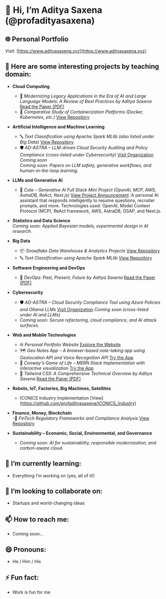 # 👋 Hi, I’m Aditya Saxena (@profadityasaxena)

## 🌐 Personal Portfolio  
Visit: [https://www.adityasaxena.xyz](https://www.adityasaxena.xyz)

## 📂 Here are some interesting projects by teaching domain:

- **Cloud Computing**  
  - 📘 *Modernizing Legacy Applications in the Era of AI and Large Language Models: A Review of Best Practices*  *by Aditya Saxena*  [Read the Paper (PDF)](https://github.com/profadityasaxena/Cloud-Legacy-to-Modern/blob/main/Paper.pdf)
  - 🐳 *Comparative Study of Containerization Platforms (Docker, Kubernetes, etc.)*  [View Repository](https://github.com/profadityasaxena/Containerization_Platforms)

- **Artificial Intelligence and Machine Learning**  
  - 🔤 *Text Classification using Apache Spark MLlib (also listed under Big Data)*  [View Repository](https://github.com/profadityasaxena/Spark_TextClassificationusingMLlib)
  - 🛡️ *AD-ASTRA – LLM-driven Cloud Security Auditing and Policy Compliance (cross-listed under Cybersecurity)*  [Visit Organization](https://github.com/profadityasaxena?org=AD-ASTRA-AI-Enabled-Cloud-Compliance&year_list=1)  
  *Coming soon*  
  *Coming soon: Papers on LLM safety, generative workflows, and human-in-the-loop learning.*

- **LLMs and Generative AI**  
  - 🤖 *Cute – Generative AI Full Stack Mini Project (OpenAI, MCP, AWS, AstraDB, ReAct, Next.js)*  [View Project Announcement](https://www.linkedin.com/feed/update/urn:li:activity:7332995403006566400/) :A personal AI assistant that responds intelligently to resume questions, recruiter prompts, and more.  Technologies used: OpenAI, Model Context Protocol (MCP), ReAct framework, AWS, AstraDB, GSAP, and Next.js.

- **Statistics and Data Science**  
  *Coming soon: Applied Bayesian models, experimental design in AI research.*

- **Big Data**  
  - 📦 *Snowflake Data Warehouse & Analytics Projects*  [View Repository](https://github.com/profadityasaxena/Snowflake)
  - 🔤 *Text Classification using Apache Spark MLlib*  [View Repository](https://github.com/profadityasaxena/Spark_TextClassificationusingMLlib)
  

- **Software Engineering and DevOps**  
  - 📘 *DevOps: Past, Present, Future*  *by Aditya Saxena* [Read the Paper (PDF)](https://github.com/profadityasaxena/DevOps---Past-Present-Future/blob/main/DevOps%20-%20Past%2C%20Present%2C%20Future.pdf)

- **Cybersecurity**  
  - 🛡️ *AD-ASTRA – Cloud Security Compliance Tool using Azure Policies and Ollama LLMs*  [Visit Organization](https://github.com/profadityasaxena?org=AD-ASTRA-AI-Enabled-Cloud-Compliance&year_list=1) *Coming soon (cross-listed under AI and LLMs)*
  - *Coming soon: Secure refactoring, cloud compliance, and AI attack surfaces.*


- **Web and Mobile Technologies**  
  - 🌐 *Personal Portfolio Website*  [Explore the Website](https://www.adityasaxena.xyz)  
  - 🗺️ *Geo Notes App – A browser-based note-taking app using Geolocation API and Voice Recognition API*  [Try the App](https://geo-notes-browser-api-tutorial.vercel.app/)  
  - 🧬 *Conway's Game of Life – MERN Stack Implementation with interactive visualization*  [Try the App](https://mern-conways-game-of-life-rn9y.vercel.app/)
  - 📘 *Tailwind CSS: A Comprehensive Technical Overview*  *by Aditya Saxena*  [Read the Paper (PDF)](https://github.com/profadityasaxena/WebDesign_Tailwind/blob/main/TailwindCSS.pdf)

- **Robots, IoT, Factories, Big Machines, Satellites**  
  - ICONICS Industry Implementation [View] (https://github.com/profadityasaxena/ICONICS_Industry)

- **Finance, Money, Blockchain**  
  -🏦 *FinTech Regulatory Frameworks and Compliance Analysis*  [View Repository](https://github.com/profadityasaxena/Fintech_RegulatoryFramework)

- **Sustainability – Economic, Social, Environmental, and Governance**  
  - *Coming soon: AI for sustainability, responsible modernization, and carbon-aware cloud.*

## 🌱 I’m currently learning:
- Everything I’m working on (yes, all of it!)

## 💞️ I’m looking to collaborate on:
- Startups and world-changing ideas

## 📫 How to reach me:
- Coming soon...

## 😄 Pronouns:
- He / Him / His

## ⚡ Fun fact:
- Work is fun for me

<!---
profadityasaxena/profadityasaxena is a ✨ special ✨ repository because its `README.md` (this file) appears on your GitHub profile.
You can click the Preview link to take a look at your changes.
--->
